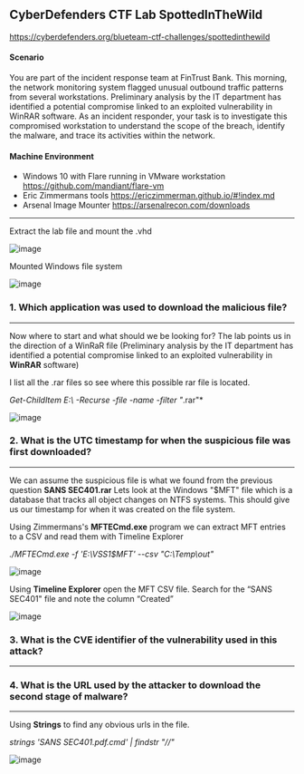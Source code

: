 CyberDefenders CTF Lab SpottedInTheWild
---


https://cyberdefenders.org/blueteam-ctf-challenges/spottedinthewild
#### Scenario

You are part of the incident response team at FinTrust Bank. This morning, the network monitoring system flagged unusual outbound traffic patterns from several workstations. Preliminary analysis by the IT department has identified a potential compromise linked to an exploited vulnerability in WinRAR software.
As an incident responder, your task is to investigate this compromised workstation to understand the scope of the breach, identify the malware, and trace its activities within the network.



#### Machine Environment 

- Windows 10 with Flare running in VMware workstation https://github.com/mandiant/flare-vm
- Eric Zimmermans tools https://ericzimmerman.github.io/#!index.md 
- Arsenal Image Mounter https://arsenalrecon.com/downloads


---
Extract the lab file and mount the .vhd 
 
![image](https://github.com/user-attachments/assets/b24aafa1-dcf7-4059-b01b-360854b49f8b)

Mounted Windows file system

![image](https://github.com/user-attachments/assets/f0e87a3b-a78e-4bc4-8743-d2bcb9070dbe)


### 1.  Which application was used to download the malicious file?
---

Now where to start and what should we be looking for? The lab points us in the direction of a WinRaR file (Preliminary analysis by the IT department has identified a potential compromise linked to an exploited vulnerability in **WinRAR** software)

I list all the .rar files so see where this possible rar file is located.  

*Get-ChildItem E:\ -Recurse -file -name -filter "*.rar"*

![image](https://github.com/user-attachments/assets/cfb73d01-6be1-4a3f-be01-7b40c7521f66)

### 2.  What is the UTC timestamp for when the suspicious file was first downloaded?
---
We can assume the suspicious file is what we found from the previous question **SANS SEC401.rar**
Lets look at the Windows "$MFT" file which is a database that tracks all object changes on NTFS systems.  This should give us our timestamp for when it was created on the file system.

Using Zimmermans's **MFTECmd.exe** program we can extract MFT entries to a CSV and read them with Timeline Explorer

*./MFTECmd.exe -f 'E:\VSS1\$MFT' --csv "C:\Temp\out"*

![image](https://github.com/user-attachments/assets/0430052f-4823-4280-b562-8b1d5b84791e)

Using **Timeline Explorer** open the MFT CSV file.
Search for the “SANS SEC401" file and note the column “Created”

![image](https://github.com/user-attachments/assets/15a06fc1-4c2b-4e12-bccd-3843b48da0cd)


### 3.  What is the CVE identifier of the vulnerability used in this attack?
---


### 4.  What is the URL used by the attacker to download the second stage of malware?
---

Using **Strings** to find any obvious urls in the file.

*strings 'SANS SEC401.pdf.cmd' | findstr "\//"*

![image](https://github.com/user-attachments/assets/b797eab8-4a1e-487a-8bd5-3ec2037f96a1)


